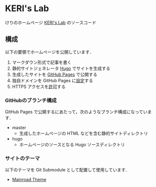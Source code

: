 # KERI's Lab

けりのホームページ [KERI's Lab](https://kerikeri.top/) のソースコード

## 構成

以下の要領でホームページを公開しています．

1. マークダウン形式で記事を書く
2. 静的サイトジェネレータ [Hugo](https://gohugo.io/) でサイトを生成する
3. 生成したサイトを [GitHub Pages](https://pages.github.com/) で公開する
4. 独自ドメインを GitHub Pages に[設定](https://help.github.com/en/github/working-with-github-pages/configuring-a-custom-domain-for-your-github-pages-site)する
5. HTTPS アクセスを[許可](https://help.github.com/en/github/working-with-github-pages/securing-your-github-pages-site-with-https)する

### GitHubのブランチ構成

GitHub Pages で公開するにあたって，次のようなブランチ構成になっています．

- master
  - 生成したホームページの HTML などを含む静的サイトディレクトリ
- hugo
  - ホームページのソースとなる Hugo ソースディレクトリ

### サイトのテーマ

以下のテーマを Git Submodule として配置して使用しています．

- [Mainroad Theme](https://github.com/Vimux/Mainroad)
